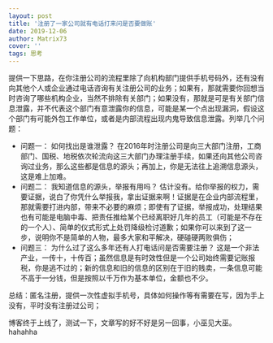 ```yaml
---
layout: post
title: '注册了一家公司就有电话打来问是否要做账'
date: 2019-12-06
author: Matrix73
cover: ''
tags: 思考
---
```


提供一下思路，在你注册公司的流程里除了向机构部门提供手机号码外，还有没有向其他个人或企业通过电话咨询有关注册公司的业务；如果有，那就需要你回想当时咨询了哪些机构企业，当然不排除有关部门；如果没有，那就是可是有关部门信息泄露，并不代表这个部门有意泄露你的信息，可能是某一个点出现漏洞，假设这个部门有可能外包工作单位，或者是内部流程出现内鬼导致信息泄露。列举几个问题：
- 问题一：
  如何找出是谁泄露？
  在2016年时注册公司是向三大部门注册，工商部门、国税、地税依次轮流向这三大部门办理注册手续，如果还向其他公司咨询过业务，那么这些都是信息的源头；再加上，你是无法往上追溯信息源头，这是难上加难。
- 问题二：
  我知道信息的源头，举报有用吗？
  估计没有。给你举报的权力，需要证据，说白了你凭什么举报我，拿出证据来啊！证据是在企业内部流程里，那就需要打进内部，带来不必要的麻烦；即使有了证据，举报成功，处理结果也有可能是电脑中毒、把责任推给某个已经离职好几年的员工（可能是不存在的一个人）、简单的仪式形式上处罚降级检讨道歉；如果你可以来到了这一步，说明你不是简单的人物，最多大家和平解决，硬碰硬两败俱伤；
- 问题三：
  为什么过了这么多年还有人打电话问是否需要注册？
  这是一个非法产业，一传十，十传百；虽然信息是有时效性但是一个公司始终需要记账报税，你是逃不过的；新的信息和旧的信息的区别在于旧的贱卖，一条信息可能不高于一分钱，但是按照以千万作为基本单位，金额也不少。

总结：匿名注册，提供一次性虚拟手机号，具体如何操作等有需要在写，因为手上没有，平时没有注册过公司；

博客终于上线了，测试一下，文章写的好不好是另一回事，小巫见大巫。hahahha



